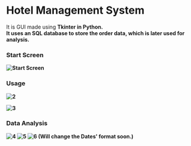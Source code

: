# Hotel Management System

It is GUI made using <b>Tkinter<b> in Python. <br>
It uses an SQL database to store the order data, which is later used for analysis.

### Start Screen
![Start Screen](https://github.com/Priyanshu120503/Hotel-Management/assets/103837992/1d007f14-2de1-4fc3-b04d-7960e61e99ed)

### Usage
![2](https://github.com/Priyanshu120503/Hotel-Management/assets/103837992/85d929ae-c17b-4b2e-9ab3-e3717975a37e)

![3](https://github.com/Priyanshu120503/Hotel-Management/assets/103837992/c1471a5f-2a1e-4789-a037-9867f74bd5ad)

### Data Analysis
![4](https://github.com/Priyanshu120503/Hotel-Management/assets/103837992/24e8acbf-6edc-4bd2-a576-50584c7e36b0)
![5](https://github.com/Priyanshu120503/Hotel-Management/assets/103837992/536faef5-f3f8-4f1d-b281-fcfa15f263be)
![6](https://github.com/Priyanshu120503/Hotel-Management/assets/103837992/3088e557-96f3-4cb2-9497-754d47087693)
(Will change the Dates' format soon.)
